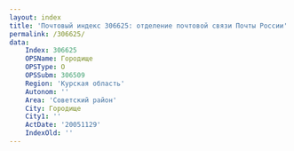 ```yaml
---
layout: index
title: 'Почтовый индекс 306625: отделение почтовой связи Почты России'
permalink: /306625/
data:
    Index: 306625
    OPSName: Городище
    OPSType: О
    OPSSubm: 306509
    Region: 'Курская область'
    Autonom: ''
    Area: 'Советский район'
    City: Городище
    City1: ''
    ActDate: '20051129'
    IndexOld: ''
---
```

